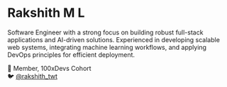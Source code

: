 # Rakshith M L

Software Engineer with a strong focus on building robust full-stack applications and AI-driven solutions. 
Experienced in developing scalable web systems, integrating machine learning workflows, and applying DevOps principles for efficient deployment.

📍 Member, 100xDevs Cohort  
🐦 [@rakshith_twt](https://twitter.com/rakshith_ml)
